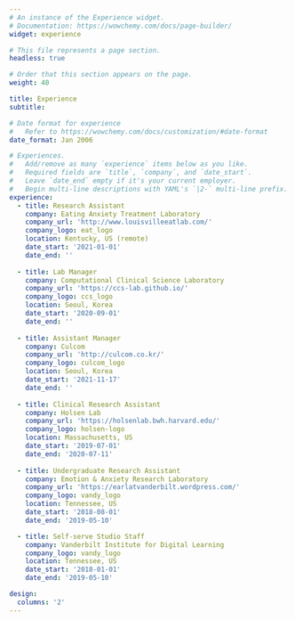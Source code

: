```yaml
---
# An instance of the Experience widget.
# Documentation: https://wowchemy.com/docs/page-builder/
widget: experience

# This file represents a page section.
headless: true

# Order that this section appears on the page.
weight: 40

title: Experience
subtitle:

# Date format for experience
#   Refer to https://wowchemy.com/docs/customization/#date-format
date_format: Jan 2006

# Experiences.
#   Add/remove as many `experience` items below as you like.
#   Required fields are `title`, `company`, and `date_start`.
#   Leave `date_end` empty if it's your current employer.
#   Begin multi-line descriptions with YAML's `|2-` multi-line prefix.
experience:
  - title: Research Assistant
    company: Eating Anxiety Treatment Laboratory
    company_url: 'http://www.louisvilleeatlab.com/'
    company_logo: eat_logo
    location: Kentucky, US (remote)
    date_start: '2021-01-01'
    date_end: ''
        
  - title: Lab Manager
    company: Computational Clinical Science Laboratory
    company_url: 'https://ccs-lab.github.io/'
    company_logo: ccs_logo
    location: Seoul, Korea
    date_start: '2020-09-01'
    date_end: ''
    
  - title: Assistant Manager
    company: Culcom
    company_url: 'http://culcom.co.kr/'
    company_logo: culcom_logo
    location: Seoul, Korea
    date_start: '2021-11-17'
    date_end: ''
    
  - title: Clinical Research Assistant
    company: Holsen Lab
    company_url: 'https://holsenlab.bwh.harvard.edu/'
    company_logo: holsen-logo
    location: Massachusetts, US
    date_start: '2019-07-01'
    date_end: '2020-07-11'
    
  - title: Undergraduate Research Assistant
    company: Emotion & Anxiety Research Laboratory
    company_url: 'https://earlatvanderbilt.wordpress.com/'
    company_logo: vandy_logo
    location: Tennessee, US
    date_start: '2018-08-01'
    date_end: '2019-05-10'

  - title: Self-serve Studio Staff
    company: Vanderbilt Institute for Digital Learning
    company_logo: vandy_logo
    location: Tennessee, US
    date_start: '2018-01-01'
    date_end: '2019-05-10'

design:
  columns: '2'
---
```

